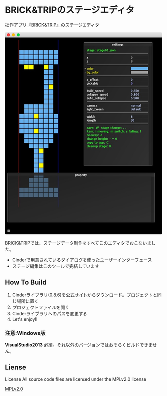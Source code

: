 # BRICK&TRIPのステージエディタ
拙作アプリ[『BRICK&TRIP』](https://itunes.apple.com/us/app/brick-trip/id1051740912?l=ja&ls=1&mt=8)のステージエディタ

![スクリーンショット](screen_shot.jpg)

BRICK&TRIPでは、ステージデータ制作をすべてこのエディタでおこないました。

+ Cinderで用意されているダイアログを使ったユーザーインターフェース
+ ステージ編集はこのツールで完結しています

## How To Build
1. Cinderライブラリ(0.8.6)を[公式サイト](http://libcinder.org)からダウンロード。プロジェクトと同じ場所に置く
1. プロジェクトファイルを開く
1. Cinderライブラリへのパスを変更する
1. Let's enjoy!!

### 注意:Windows版
**VisualStudio2013** 必須。それ以外のバージョンではおそらくビルドできません。

## Liense
License All source code files are licensed under the MPLv2.0 license

[MPLv2.0](https://www.mozilla.org/MPL/2.0/)

